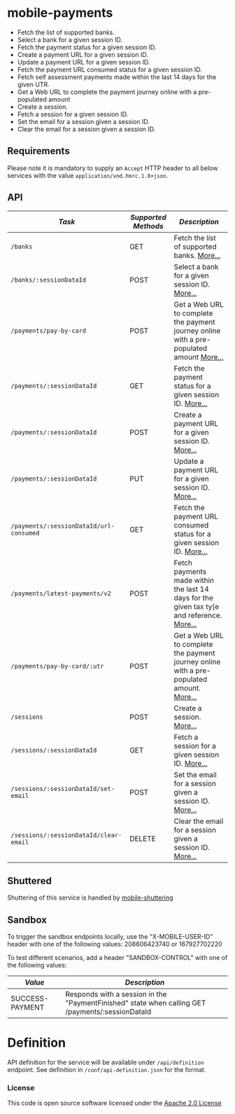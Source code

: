 mobile-payments
=============================================

- Fetch the list of supported banks.
- Select a bank for a given session ID.
- Fetch the payment status for a given session ID.
- Create a payment URL for a given session ID.
- Update a payment URL for a given session ID.
- Fetch the payment URL consumed status for a given session ID.
- Fetch self assessment payments made within the last 14 days for the given UTR.
- Get a Web URL to complete the payment journey online with a pre-populated amount
- Create a session.
- Fetch a session for a given session ID.
- Set the email for a session given a session ID.
- Clear the email for a session given a session ID.

Requirements
------------

Please note it is mandatory to supply an `Accept` HTTP header to all below services with the
value ```application/vnd.hmrc.1.0+json```.

API
---

| *Task*                                      | *Supported Methods* | *Description*                                                                                                                 |
|---------------------------------------------|---------------------|-------------------------------------------------------------------------------------------------------------------------------|
| ```/banks```                                | GET                 | Fetch the list of supported banks. [More...](app/docs/get-banks.md)                                                           |
| ```/banks/:sessionDataId```                 | POST                | Select a bank for a given session ID. [More...](app/docs/post-bank.md)                                                        |
| ```/payments/pay-by-card``` | POST | Get a Web URL to complete the payment journey online with a pre-populated amount [More...](app/docs/post-pay-by-card.md)|
| ```/payments/:sessionDataId```              | GET                 | Fetch the payment status for a given session ID. [More...](app/docs/get-payment.md)                                           |
| ```/payments/:sessionDataId```              | POST                | Create a payment URL for a given session ID. [More...](app/docs/post-payment.md)                                              |
| ```/payments/:sessionDataId```              | PUT                 | Update a payment URL for a given session ID. [More...](app/docs/put-payment.md)                                               |
| ```/payments/:sessionDataId/url-consumed``` | GET                 | Fetch the payment URL consumed status for a given session ID. [More...](app/docs/get-payment-url-consumed.md)                 |
| ```/payments/latest-payments/v2```          | POST                | Fetch payments made within the last 14 days for the given tax ty[e and reference. [More...](app/docs/post-latest-payments.md) |
| ```/payments/pay-by-card/:utr```            | POST                | Get a Web URL to complete the payment journey online with a pre-populated amount. [More...](app/docs/post-pay-by-card.md)     |
| ```/sessions```                             | POST                | Create a session. [More...](app/docs/post-session.md)                                                                         |
| ```/sessions/:sessionDataId```              | GET                 | Fetch a session for a given session ID. [More...](app/docs/get-session.md)                                                    |
| ```/sessions/:sessionDataId/set-email```    | POST                | Set the email for a session given a session ID. [More...](app/docs/set-email.md)                                              |
| ```/sessions/:sessionDataId/clear-email```  | DELETE              | Clear the email for a session given a session ID. [More...](app/docs/clear-email.md)                                          |

Shuttered
---------
Shuttering of this service is handled by [mobile-shuttering](https://github.com/hmrc/mobile-shuttering)

Sandbox
---------
To trigger the sandbox endpoints locally, use the "X-MOBILE-USER-ID" header with one of the following values:
208606423740 or 167927702220

To test different scenarios, add a header "SANDBOX-CONTROL" with one of the following values:

| *Value* | *Description* |
|--------|----|
|SUCCESS-PAYMENT|Responds with a session in the "PaymentFinished" state when calling GET /payments/:sessionDataId|

# Definition

API definition for the service will be available under `/api/definition` endpoint. See definition
in `/conf/api-definition.json` for the format.

### License

This code is open source software licensed under
the [Apache 2.0 License]("http://www.apache.org/licenses/LICENSE-2.0.html")